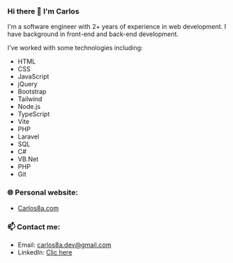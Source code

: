<!--
**CarlosUlisesOchoa/CarlosUlisesOchoa** is a ✨ _special_ ✨ repository because its `README.md` (this file) appears on your GitHub profile.

Here are some ideas to get you started:

- 🔭 I’m currently working on ...
- 🌱 I’m currently learning ...
- 👯 I’m looking to collaborate on ...
- 🤔 I’m looking for help with ...
- 💬 Ask me about ...
- 📫 How to reach me: ...
- 😄 Pronouns: ...
- ⚡ Fun fact: ...
-->


### Hi there 👋 I'm Carlos
  
I'm a software engineer with 2+ years of experience in web development. I have background in front-end and back-end development.
  
I've worked with some technologies including:
* HTML
* CSS
* JavaScript
* jQuery
* Bootstrap
* Tailwind
* Node.js
* TypeScript
* Vite
* PHP
* Laravel
* SQL
* C#
* VB.Net
* PHP
* Git

### 🌐 Personal website:
* [Carlos8a.com](https://carlos8a.com)

### 📫 Contact me:
* Email: carlos8a.dev@gmail.com
* LinkedIn: [Clic here](https://www.linkedin.com/in/carlosulisesochoa)

  
  
  




